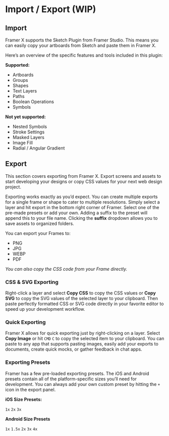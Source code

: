 # Import / Export \(WIP\)

## Import

Framer X supports the Sketch Plugin from Framer Studio. This means you can easily copy your artboards from Sketch and paste them in Framer X. 

Here’s an overview of the specific features and tools included in this plugin:  
  
**Supported:**

* Artboards
* Groups
* Shapes
* Text Layers
* Paths
* Boolean Operations
* Symbols

**Not yet supported:**

* Nested Symbols
* Stroke Settings
* Masked Layers
* Image Fill
* Radial / Angular Gradient

## Export

This section covers exporting from Framer X. Export screens and assets to start developing your designs or copy CSS values for your next web design project.

Exporting works exactly as you’d expect. You can create multiple exports for a single frame or shape to cater to multiple resolutions. Simply select a layer and hit export in the bottom right corner of Framer. Select one of the pre-made presets or add your own. Adding a suffix to the preset will append this to your file name. Clicking the **suffix** dropdown allows you to save assets to organized folders.

You can export your Frames to:

* PNG
* JPG
* WEBP
* PDF

_You can also copy the CSS code from your Frame directly._

### **CSS & SVG Exporting**

Right-click a layer and select **Copy CSS** to copy the CSS values or **Copy SVG** to copy the SVG values of the selected layer to your clipboard. Then paste perfectly formatted CSS or SVG code directly in your favorite editor to speed up your development workflow.

### **Quick Exporting**

Framer X allows for quick exporting just by right-clicking on a layer. Select **Copy Image** or hit `CMD` `C` to copy the selected item to your clipboard. You can paste to any app that supports pasting images, easily add your exports to documents, create quick mocks, or gather feedback in chat apps.

### **Exporting Presets**

Framer has a few pre-loaded exporting presets. The iOS and Android presets contain all of the platform-specific sizes you’ll need for development. You can always add your own custom preset by hitting the `+` icon in the export panel.

**iOS Size Presets:**

 `1x`  `2x`  `3x` 

**Android Size Presets**

 `1x`  `1.5x`  `2x` `3x` `4x` 

